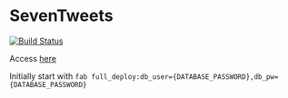 # SevenTweets

[![Build Status](https://travis-ci.org/SterLu/SevenTweets.svg?branch=master)](https://travis-ci.org/SterLu/SevenTweets)


Access [here](http://from.sedamcvrkuta.com:8000/tweets/)

Initially start with `fab full_deploy:db_user={DATABASE_PASSWORD},db_pw={DATABASE_PASSWORD}`
